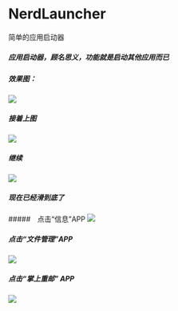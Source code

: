 # NerdLauncher简单的应用启动器##### 应用启动器，顾名思义，功能就是启动其他应用而已##### 效果图：![](/readMeNeedPicture/1.jpg)##### 接着上图![](/readMeNeedPicture/2.jpg)#####  继续![](/readMeNeedPicture/3.jpg)##### 现在已经滑到底了#####　点击“信息”APP![](/readMeNeedPicture/4.jpg)#####   点击“文件管理”APP![](/readMeNeedPicture/5.jpg)#####   点击“掌上重邮” APP![](/readMeNeedPicture/6.jpg)